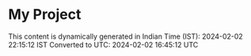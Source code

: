 # My Project

This content is dynamically generated in Indian Time (IST): 2024-02-02 22:15:12 IST
Converted to UTC: 2024-02-02 16:45:12 UTC
